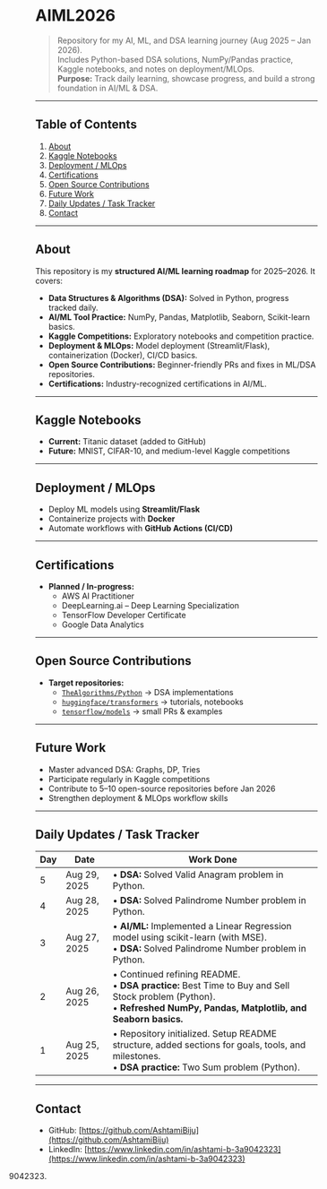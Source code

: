 # AIML2026

> Repository for my AI, ML, and DSA learning journey (Aug 2025 – Jan 2026).  
> Includes Python-based DSA solutions, NumPy/Pandas practice, Kaggle notebooks, and notes on deployment/MLOps.  
> **Purpose:** Track daily learning, showcase progress, and build a strong foundation in AI/ML & DSA.

---

## Table of Contents
1. [About](#about)  
2. [Kaggle Notebooks](#kaggle-notebooks)  
3. [Deployment / MLOps](#deployment--mlops)  
4. [Certifications](#certifications)  
5. [Open Source Contributions](#open-source-contributions)  
6. [Future Work](#future-work)  
7. [Daily Updates / Task Tracker](#daily-updates--task-tracker)  
8. [Contact](#contact)  

---

## About
This repository is my **structured AI/ML learning roadmap** for 2025–2026. It covers:
- **Data Structures & Algorithms (DSA):** Solved in Python, progress tracked daily.
- **AI/ML Tool Practice:** NumPy, Pandas, Matplotlib, Seaborn, Scikit-learn basics.
- **Kaggle Competitions:** Exploratory notebooks and competition practice.
- **Deployment & MLOps:** Model deployment (Streamlit/Flask), containerization (Docker), CI/CD basics.
- **Open Source Contributions:** Beginner-friendly PRs and fixes in ML/DSA repositories.
- **Certifications:** Industry-recognized certifications in AI/ML.

---

## Kaggle Notebooks
- **Current:** Titanic dataset (added to GitHub)  
- **Future:** MNIST, CIFAR-10, and medium-level Kaggle competitions  

---

## Deployment / MLOps
- Deploy ML models using **Streamlit/Flask**  
- Containerize projects with **Docker**  
- Automate workflows with **GitHub Actions (CI/CD)**  

---

## Certifications
- **Planned / In-progress:**  
  - AWS AI Practitioner  
  - DeepLearning.ai – Deep Learning Specialization  
  - TensorFlow Developer Certificate  
  - Google Data Analytics  

---

## Open Source Contributions
- **Target repositories:**  
  - [`TheAlgorithms/Python`](https://github.com/TheAlgorithms/Python) → DSA implementations  
  - [`huggingface/transformers`](https://github.com/huggingface/transformers) → tutorials, notebooks  
  - [`tensorflow/models`](https://github.com/tensorflow/models) → small PRs & examples  

---

## Future Work
- Master advanced DSA: Graphs, DP, Tries  
- Participate regularly in Kaggle competitions  
- Contribute to 5–10 open-source repositories before Jan 2026  
- Strengthen deployment & MLOps workflow skills  

---

## Daily Updates / Task Tracker   

| Day | Date       | Work Done |
|-----|------------|-----------|
| 5   | Aug 29, 2025 | • **DSA:** Solved Valid Anagram problem in Python. |
| 4   | Aug 28, 2025 | • **DSA:** Solved Palindrome Number problem in Python. |
| 3   | Aug 27, 2025 | • **AI/ML:** Implemented a Linear Regression model using scikit-learn (with MSE). <br> • **DSA:** Solved Palindrome Number problem in Python. |
| 2   | Aug 26, 2025 | • Continued refining README. <br> • **DSA practice:** Best Time to Buy and Sell Stock problem (Python). <br> • **Refreshed NumPy, Pandas, Matplotlib, and Seaborn basics.** |
| 1   | Aug 25, 2025 | • Repository initialized. Setup README structure, added sections for goals, tools, and milestones. <br> • **DSA practice:** Two Sum problem (Python). |

---

## Contact
- GitHub: [https://github.com/AshtamiBiju](https://github.com/AshtamiBiju)  
- LinkedIn: [https://www.linkedin.com/in/ashtami-b-3a9042323](https://www.linkedin.com/in/ashtami-b-3a9042323)  
9042323)  

